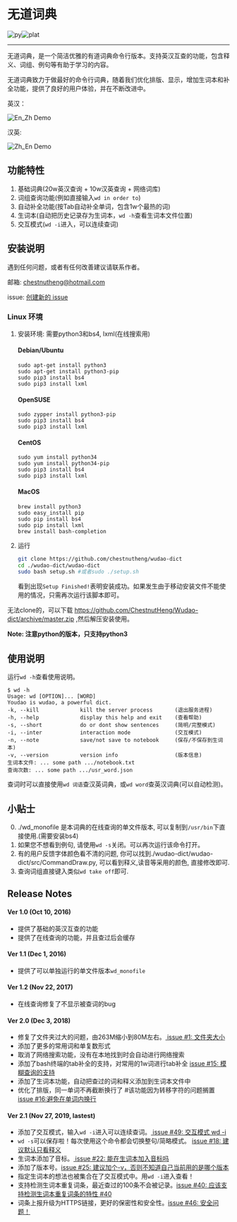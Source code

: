 # 无道词典

![py](https://img.shields.io/badge/python-3.4.5-green.svg?style=plastic)![plat](https://img.shields.io/badge/platform-Ubuntu/CentOS/Debian-green.svg?style=plastic)

---

无道词典，是一个简洁优雅的有道词典命令行版本。支持英汉互查的功能，包含释义、词组、例句等有助于学习的内容。

无道词典致力于做最好的命令行词典，随着我们优化排版、显示，增加生词本和补全功能，提供了良好的用户体验，并在不断改进中。

英汉：

![En_Zh Demo](https://github.com/ChestnutHeng/Wudao-dict/raw/master/img/wudao_en.png)

汉英:

![Zh_En Demo](https://github.com/ChestnutHeng/Wudao-dict/raw/master/img/wudao_zh.png)

## 功能特性

1. 基础词典(20w英汉查询 + 10w汉英查询 + 网络词库)
2. 词组查询功能(例如直接输入`wd in order to`)
3. 自动补全功能(按Tab自动补全单词，包含1w个最热的词)
4. 生词本(自动把历史记录存为生词本，`wd -h`查看生词本文件位置)
5. 交互模式(`wd -i`进入，可以连续查词)


## 安装说明

遇到任何问题，或者有任何改善建议请联系作者。 

邮箱: chestnutheng@hotmail.com

issue: <a href="https://github.com/ChestnutHeng/Wudao-dict/issues/new">创建新的 issue</a>

### Linux 环境

1. 安装环境: 需要python3和bs4, lxml(在线搜索用)
    #### Debian/Ubuntu
    ```
    sudo apt-get install python3
    sudo apt-get install python3-pip
    sudo pip3 install bs4
    sudo pip3 install lxml
    ```
 
    #### OpenSUSE
    ```
    sudo zypper install python3-pip
    sudo pip3 install bs4
    sudo pip3 install lxml
    ```
    #### CentOS
    ```
    sudo yum install python34
    sudo yum install python34-pip
    sudo pip3 install bs4
    sudo pip3 install lxml
    ```
    #### MacOS
    ```
    brew install python3
    sudo easy_install pip
    sudo pip install bs4
    sudo pip install lxml
    brew install bash-completion
    ```

2.  运行
    ```sh
    git clone https://github.com/chestnutheng/wudao-dict
    cd ./wudao-dict/wudao-dict
    sudo bash setup.sh #或者sudo ./setup.sh
    ```

    看到出现`Setup Finished!`表明安装成功。如果发生由于移动安装文件不能使用的情况，只需再次运行该脚本即可。

无法clone的，可以下载 https://github.com/ChestnutHeng/Wudao-dict/archive/master.zip ,然后解压安装使用。

**Note: 注意python的版本，只支持python3**


## 使用说明

运行`wd -h`查看使用说明。


```
$ wd -h
Usage: wd [OPTION]... [WORD]
Youdao is wudao, a powerful dict.
-k, --kill             kill the server process       (退出服务进程)
-h, --help             display this help and exit    (查看帮助)
-s, --short            do or dont show sentences     (简明/完整模式)
-i, --inter            interaction mode              (交互模式)
-n, --note             save/not save to notebook     (保存/不保存到生词本)
-v, --version          version info                  (版本信息)
生词本文件: ... some path .../notebook.txt
查询次数: ... some path .../usr_word.json
```

查词时可以直接使用`wd 词语`查汉英词典，或`wd word`查英汉词典(可以自动检测)。


## 小贴士

0. ./wd_monofile 是本词典的在线查询的单文件版本, 可以复制到`/usr/bin`下直接使用.(需要安装bs4)
1. 如果您不想看到例句, 请使用`wd -s`关闭。可以再次运行该命令打开。
2. 有的用户反馈字体颜色看不清的问题, 你可以找到./wudao-dict/wudao-dict/src/CommandDraw.py, 可以看到释义,读音等采用的颜色, 直接修改即可.
3. 查询词组直接键入类似`wd take off`即可.

## Release Notes

#### Ver 1.0 (Oct 10, 2016)

* 提供了基础的英汉互查的功能
* 提供了在线查询的功能，并且查过后会缓存

#### Ver 1.1 (Dec 1, 2016)

* 提供了可以单独运行的单文件版本`wd_monofile`

#### Ver 1.2 (Nov 22, 2017)

* 在线查询修复了不显示被查词的bug

#### Ver 2.0 (Dec 3, 2018)

* 修复了文件夹过大的问题，由263M缩小到80M左右。<a href="https://github.com/ChestnutHeng/Wudao-dict/issues/1"> issue #1: 文件夹大小</a>
* 添加了更多的常用词和单复数形式
* 取消了网络搜索功能，没有在本地找到时会自动进行网络搜索
* 添加了bash终端的tab补全的支持，对常用的1w词进行tab补全 <a href="https://github.com/ChestnutHeng/Wudao-dict/issues/15">issue #15: 模糊查询的支持</a>
* 添加了生词本功能，自动把查过的词和释义添加到生词本文件中
* 优化了排版，同一单词不再截断换行了 #该功能因为转移字符的问题搁置 <a href="https://github.com/ChestnutHeng/Wudao-dict/issues/16">issue #16:避免在单词内换行</a>

#### Ver 2.1 (Nov 27, 2019, lastest)
* 添加了交互模式，输入`wd -i`进入可以连续查词。<a href="https://github.com/ChestnutHeng/Wudao-dict/issues/49"> issue #49: 交互模式 wd -i</a>
* `wd -s`可以保存啦！每次使用这个命令都会切换整句/简略模式。 <a href="https://github.com/ChestnutHeng/Wudao-dict/issues/18"> issue #18: 建议默认只看释义</a>
* 生词本添加了音标。<a href="https://github.com/ChestnutHeng/Wudao-dict/issues/22"> issue #22: 能在生词本加入音标吗 </a>
* 添加了版本号。<a href="https://github.com/ChestnutHeng/Wudao-dict/issues/25">issue #25: 建议加个-v，否则不知道自己当前用的是哪个版本 </a>
* 指定生词本的想法也被集合在了交互模式中。用`wd -i`进入查看！
* 支持检测生词本重复词条，最近查过的100条不会被记录。<a href="https://github.com/ChestnutHeng/Wudao-dict/issues/40">issue #40: 应该支持检测生词本重复词条的特性 #40 </a>
* 词条上报升级为HTTPS链接，更好的保密性和安全性。<a href="https://github.com/ChestnutHeng/Wudao-dict/issues/46">issue #46: 安全问题！ </a>
